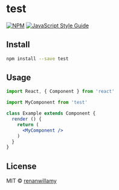 # test

> 

[![NPM](https://img.shields.io/npm/v/test.svg)](https://www.npmjs.com/package/test) [![JavaScript Style Guide](https://img.shields.io/badge/code_style-standard-brightgreen.svg)](https://standardjs.com)

## Install

```bash
npm install --save test
```

## Usage

```jsx
import React, { Component } from 'react'

import MyComponent from 'test'

class Example extends Component {
  render () {
    return (
      <MyComponent />
    )
  }
}
```

## License

MIT © [renanwillamy](https://github.com/renanwillamy)

